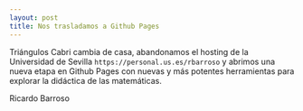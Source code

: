 ```yaml
---
layout: post
title: Nos trasladamos a Github Pages
---
```


Triángulos Cabri cambia de casa, abandonamos el hosting de la Universidad de Sevilla `https://personal.us.es/rbarroso` y abrimos una nueva etapa en Github Pages con nuevas y más potentes herramientas para explorar la didáctica de las matemáticas.

Ricardo Barroso


